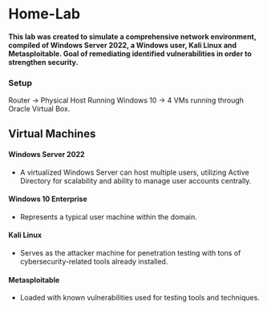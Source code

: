 # Home-Lab
#### This lab was created to simulate a comprehensive network environment, compiled of Windows Server 2022, a Windows user, Kali Linux and Metasploitable. Goal of remediating identified vulnerabilities in order to strengthen security.

### Setup 

Router -> Physical Host Running Windows 10 -> 4 VMs running through Oracle Virtual Box.


Virtual Machines 
- 
#### Windows Server 2022
- A virtualized Windows Server can host multiple users, utilizing Active Directory for scalability and ability to manage user accounts centrally. 

#### Windows 10 Enterprise
- Represents a typical user machine within the domain.

#### Kali Linux
- Serves as the attacker machine for penetration testing with tons of cybersecurity-related tools already installed.

#### Metasploitable
- Loaded with known vulnerabilities used for testing tools and techniques.

